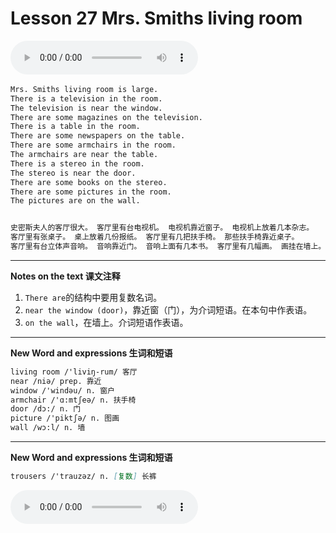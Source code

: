 # Lesson 27 Mrs. Smiths living room

​<audio id="audio" controls="" loop="loop">
    <source id="mp3" src="https://online1.tingclass.net/lesson/shi0529/0000/16/27.mp3"> 
</audio>

```markdown
Mrs. Smiths living room is large.
There is a television in the room.
The television is near the window.
There are some magazines on the television.
There is a table in the room.
There are some newspapers on the table.
There are some armchairs in the room.
The armchairs are near the table.
There is a stereo in the room.
The stereo is near the door.
There are some books on the stereo.
There are some pictures in the room.
The pictures are on the wall.


史密斯夫人的客厅很大。 客厅里有台电视机。 电视机靠近窗子。 电视机上放着几本杂志。
客厅里有张桌子。 桌上放着几份报纸。 客厅里有几把扶手椅。 那些扶手椅靠近桌子。 
客厅里有台立体声音响。 音响靠近门。 音响上面有几本书。 客厅里有几幅画。 画挂在墙上。
```

------------
**Notes on the text 课文注释**
1. `There are`的结构中要用复数名词。
2. `near the window (door)`，靠近窗（门），为介词短语。在本句中作表语。
3. `on the wall`，在墙上。介词短语作表语。

------------
**New Word and expressions 生词和短语**
```markdown
living room /'liviŋ-rum/ 客厅	
near /niə/ prep. 靠近	
window /'windəu/ n. 窗户	
armchair /'ɑ:mtʃeə/ n. 扶手椅
door /dɔ:/ n. 门
picture /'piktʃə/ n. 图画
wall /wɔ:l/ n. 墙
```

------------
**New Word and expressions 生词和短语**
```markdown
trousers /'trauzəz/ n. [复数] 长裤
```

​<audio id="audio" controls="" loop="loop">
    <source id="mp3" src="https://i.xiao84.com/en-nce/1mp3-en/lesson28.mp3">
</audio>